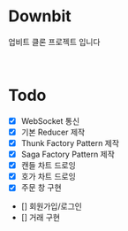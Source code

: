 # Downbit

업비트 클론 프로젝트 입니다

<br>

# Todo

- [x] WebSocket 통신<br>
- [x] 기본 Reducer 제작<br>
- [x] Thunk Factory Pattern 제작<br>
- [x] Saga Factory Pattern 제작<br>
- [x] 캔들 차트 드로잉<br>
- [x] 호가 차트 드로잉<br>
- [x] 주문 창 구현<br>

- [] 회원가입/로그인<br>
- [] 거래 구현<br>
